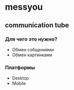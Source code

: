 # messyou

## communication tube

### Для чего это нужно?
* Обмен собщениями
* Обмен картинками

### Платформы
* Desktop
* Mobile
